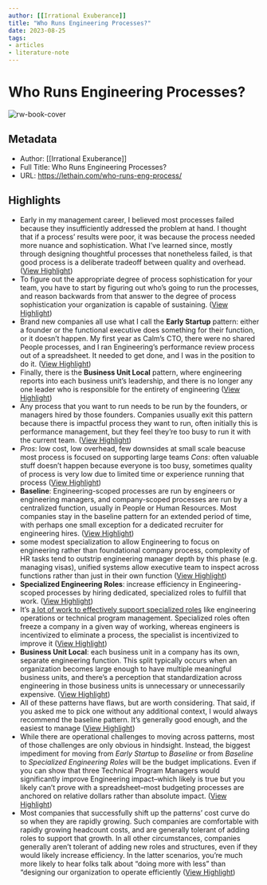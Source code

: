 ```yaml
---
author: [[Irrational Exuberance]]
title: "Who Runs Engineering Processes?"
date: 2023-08-25
tags: 
- articles
- literature-note
---
```

# Who Runs Engineering Processes?

![rw-book-cover](https://lethain.com/favicon.ico)

## Metadata
- Author: [[Irrational Exuberance]]
- Full Title: Who Runs Engineering Processes?
- URL: https://lethain.com/who-runs-eng-process/

## Highlights
- Early in my management career, I believed most processes failed because they insufficiently addressed the problem at hand. I thought that if a process’ results were poor, it was because the process needed more nuance and sophistication. What I’ve learned since, mostly through designing thoughtful processes that nonetheless failed, is that good process is a deliberate tradeoff between quality and overhead. ([View Highlight](https://read.readwise.io/read/01gx741h56kz41gh50gx5wqh37))
- To figure out the appropriate degree of process sophistication for your team, you have to start by figuring out who’s going to run the processes, and reason backwards from that answer to the degree of process sophistication your organization is capable of sustaining. ([View Highlight](https://read.readwise.io/read/01gx742kvtzz7dgp403ex44sh4))
- Brand new companies all use what I call the **Early Startup** pattern: either a founder or the functional executive does something for their function, or it doesn’t happen. My first year as Calm’s CTO, there were no shared People processes, and I ran Engineering’s performance review process out of a spreadsheet. It needed to get done, and I was in the position to do it. ([View Highlight](https://read.readwise.io/read/01gx7489kanfn70qzhsasp2j9m))
- Finally, there is the **Business Unit Local** pattern, where engineering reports into each business unit’s leadership, and there is no longer any one leader who is responsible for the entirety of engineering ([View Highlight](https://read.readwise.io/read/01gx74ddag3na85gwasy9z2b2k))
- Any process that you want to run needs to be run by the founders, or managers hired by those founders.
  Companies usually exit this pattern because there is impactful process they want to run, often initially this is performance management, but they feel they’re too busy to run it with the current team. ([View Highlight](https://read.readwise.io/read/01gx74eqag0vxkj9hjfe72y5x7))
- *Pros*: low cost, low overhead, few downsides at small scale beacuse most process is focused on supporting large teams
  *Cons*: often valuable stuff doesn’t happen because everyone is too busy, sometimes quality of process is very low due to limited time or experience running that process ([View Highlight](https://read.readwise.io/read/01gx74f3pcjhmr3ftmvsyhq32h))
- **Baseline**: Engineering-scoped processes are run by engineers or engineering managers, and company-scoped processes are run by a centralized function, usually in People or Human Resources. Most companies stay in the baseline pattern for an extended period of time, with perhaps one small exception for a dedicated recruiter for engineering hires. ([View Highlight](https://read.readwise.io/read/01gx74fyk1fknm79rddbg4g00p))
- some modest specialization to allow Engineering to focus on engineering rather than foundational company process, complexity of HR tasks tend to outstrip engineering manager depth by this phase (e.g. managing visas), unified systems allow executive team to inspect across functions rather than just in their own function ([View Highlight](https://read.readwise.io/read/01gx74gyq2nc511eetsd7am4pk))
- **Specialized Engineering Roles**: increase efficiency in Engineering-scoped processes by hiring dedicated, specialized roles to fulfill that work. ([View Highlight](https://read.readwise.io/read/01gx74p87919bz515hmev63k63))
- It’s [a lot of work to effectively support specialized roles](https://lethain.com/specialized-roles/) like engineering operations or technical program management. Specialized roles often freeze a company in a given way of working, whereas engineers is incentivized to eliminate a process, the specialist is incentivized to improve it ([View Highlight](https://read.readwise.io/read/01gx74jf81wnjpy4p4epjaj1mg))
- **Business Unit Local**: each business unit in a company has its own, separate engineering function. This split typically occurs when an organization becomes large enough to have multiple meaningful business units, and there’s a perception that standardization across engineering in those business units is unnecessary or unnecessarily expensive. ([View Highlight](https://read.readwise.io/read/01gx74mtfkzkpgmydsn2ejkjae))
- All of these patterns have flaws, but are worth considering. That said, if you asked me to pick one without any additional context, I would always recommend the baseline pattern. It’s generally good enough, and the easiest to manage ([View Highlight](https://read.readwise.io/read/01gx74nrfgta5zx0qmrpkg9fqt))
- While there are operational challenges to moving across patterns, most of those challenges are only obvious in hindsight. Instead, the biggest impediment for moving from *Early Startup* to *Baseline* or from *Baseline* to *Specialized Engineering Roles* will be the budget implications. Even if you can show that three Technical Program Managers would significantly improve Engineering impact–which likely is true but you likely can’t prove with a spreadsheet–most budgeting processes are anchored on relative dollars rather than absolute impact. ([View Highlight](https://read.readwise.io/read/01gx74sb1b182a7zr596badkmv))
- Most companies that successfully shift up the patterns’ cost curve do so when they are rapidly growing. Such companies are comfortable with rapidly growing headcount costs, and are generally tolerant of adding roles to support that growth. In all other circumstances, companies generally aren’t tolerant of adding new roles and structures, even if they would likely increase efficiency. In the latter scenarios, you’re much more likely to hear folks talk about “doing more with less” than “designing our organization to operate efficiently ([View Highlight](https://read.readwise.io/read/01gx74vj7fk3ka4x675ttgc21k))
